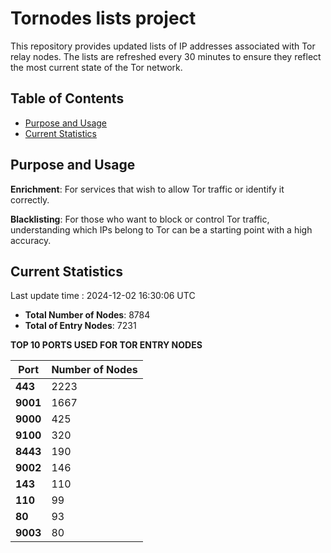# Tornodes lists project

This repository provides updated lists of IP addresses associated with Tor relay nodes. The lists are refreshed every 30 minutes to ensure they reflect the most current state of the Tor network.

## Table of Contents

- [Purpose and Usage](#purpose-and-usage)
- [Current Statistics](#current-statistics)


## Purpose and Usage

**Enrichment**: For services that wish to allow Tor traffic or identify it correctly.

**Blacklisting**: For those who want to block or control Tor traffic, understanding which IPs belong to Tor can be a starting point with a high accuracy.

## Current Statistics

Last update time : 2024-12-02 16:30:06 UTC

- **Total Number of Nodes**: 8784
- **Total of Entry Nodes**: 7231

**TOP 10 PORTS USED FOR TOR ENTRY NODES**

| **Port** | **Number of Nodes** |
|------|-----------------|
| **443**   | 2223  |
| **9001**   | 1667  |
| **9000**   | 425  |
| **9100**   | 320  |
| **8443**   | 190  |
| **9002**   | 146  |
| **143**   | 110  |
| **110**   | 99  |
| **80**   | 93  |
| **9003**   | 80  |

